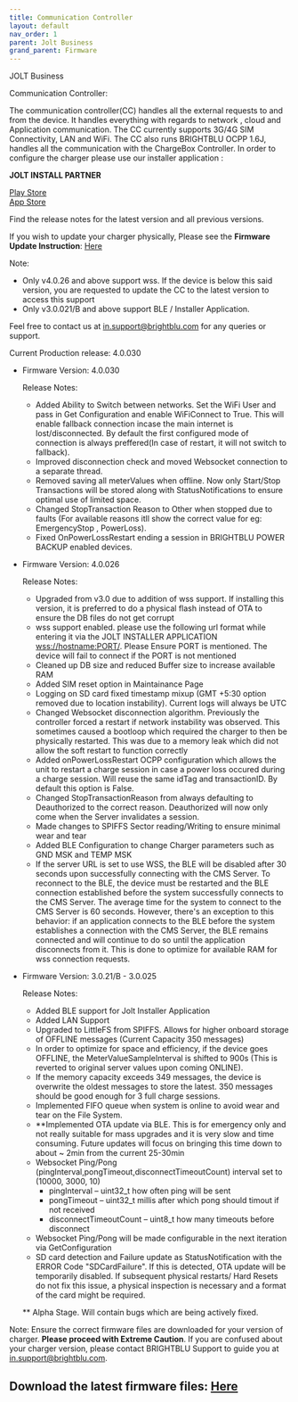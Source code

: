 ```yaml
---
title: Communication Controller
layout: default
nav_order: 1
parent: Jolt Business
grand_parent: Firmware
---
```


JOLT Business

Communication Controller:

The communication controller(CC) handles all the external requests to and from the device. It handles everything with regards to network , cloud and Application communication. The CC currently supports 3G/4G SIM Connectivity, LAN and WiFi. The CC also runs BRIGHTBLU OCPP 1.6J, handles all the communication with the ChargeBox Controller. In order to configure the charger please use our installer application :

<b>JOLT INSTALL PARTNER</b>

<a href="https://play.google.com/store/apps/details?id=com.brightblu.joltCommission&hl=en">Play Store </a>
<br>
<a href="https://play.google.com/store/apps/details?id=com.brightblu.joltCommission&hl=en">App Store  </a>


Find the release notes for the latest version and all previous versions.

If you wish to update your charger physically, Please see the <b>Firmware Update Instruction</b>: <a href="FirmwareFlashCommunicationController.html"> Here </a>

Note:
* Only v4.0.26 and above support wss. If the device is below this said version, you are requested to update the CC to the latest version to access this support
* Only v3.0.021/B and above support BLE / Installer Application.


Feel free to contact us at in.support@brightblu.com for any queries or support.

Current Production release: 4.0.030

* Firmware Version: 4.0.030

    Release Notes:
    - Added Ability to Switch between networks. Set the WiFi User and pass in Get Configuration and enable WiFiConnect to True. This will enable fallback connection incase the main internet is lost/disconnected. By default the first configured mode of connection is always preffered(In case of restart, it will not switch to fallback).
    - Improved disconnection check and moved Websocket connection to a separate thread.
    - Removed saving all meterValues when offline. Now only Start/Stop Transactions will be stored along with StatusNotifications to ensure optimal use of limited space.
    - Changed StopTransaction Reason to Other when stopped due to faults (For available reasons itll show the correct value for eg: EmergencyStop , PowerLoss).
    - Fixed OnPowerLossRestart ending a session in BRIGHTBLU POWER BACKUP enabled devices.



* Firmware Version: 4.0.026

    Release Notes:
    - Upgraded from v3.0 due to addition of wss support. If installing this version, it is preferred to do a physical flash instead of OTA to ensure the DB files do not get corrupt
    - wss support enabled. please use the following url format while entering it via the JOLT INSTALLER APPLICATION
        <wss://hostname:PORT/>. Please Ensure PORT is mentioned. The device will fail to connect if the PORT is not mentioned
    - Cleaned up DB size and reduced Buffer size to increase available RAM
    - Added SIM reset option in Maintainance Page
    - Logging on SD card fixed timestamp mixup (GMT +5:30 option removed due to location instability). Current logs will always be UTC
    - Changed Websocket disconnection algorithm. Previously the controller forced a restart if network instability was observed. This sometimes caused a bootloop which required the charger to then be physically restarted. This was due to a memory leak which did not allow the soft restart to function correctly
    - Added onPowerLossRestart OCPP configuration which allows the unit to restart a charge session in case a power loss occured during a charge session. Will reuse the same idTag and transactionID. By default this option is False.
    - Changed StopTransactionReason from always defaulting to Deauthorized to the correct reason. Deauthorized will now only come when the Server invalidates a session.
    - Made changes to SPIFFS Sector reading/Writing to ensure minimal wear and tear
    - Added BLE Configuration to change Charger parameters such as GND MSK and TEMP MSK
    - If the server URL is set to use WSS, the BLE will be disabled after 30 seconds upon successfully connecting with the CMS Server. To reconnect to the BLE, the device must be restarted and the BLE connection established before the system successfully connects to the CMS Server. The average time for the system to connect to the CMS Server is 60 seconds. However, there's an exception to this behavior: if an application connects to the BLE before the system establishes a connection with the CMS Server, the BLE remains connected and will continue to do so until the application disconnects from it. This is done to optimize for available RAM for wss connection requests.


* Firmware Version: 3.0.21/B - 3.0.025

    Release Notes:
    - Added BLE support for Jolt Installer Application
    - Added LAN Support
    - Upgraded to LittleFS from SPIFFS. Allows for higher onboard storage of OFFLINE messages (Current Capacity 350 messages)
    - In order to optimize for space and efficiency, if the device goes OFFLINE, the MeterValueSampleInterval is shifted to 900s (This is reverted to original server values upon coming ONLINE).
    - If the memory capacity exceeds 349 messages, the device is overwrite the oldest messages to store the latest. 350 messages should be good enough for 3 full charge sessions.
    - Implemented FIFO queue when system is online to avoid wear and tear on the File System.
    - **Implemented OTA update via BLE. This is for emergency only and not really suitable for mass upgrades and it is very slow and time consuming. Future updates will focus on bringing this time down to about ~ 2min from the current 25-30min
    - Websocket Ping/Pong (pingInterval,pongTimeout,disconnectTimeoutCount) interval set to (10000, 3000, 10)
        * pingInterval – uint32_t how often ping will be sent
        * pongTimeout – uint32_t millis after which pong should timout if not received
        * disconnectTimeoutCount – uint8_t how many timeouts before disconnect
    - Websocket Ping/Pong will be made configurable in the next iteration via GetConfiguration
    - SD card detection and Failure update as StatusNotification with the ERROR Code "SDCardFailure". If this is detected, OTA update will be temporarily disabled. If subsequent physical restarts/ Hard Resets do not fix this issue, a physical inspection is necessary and a format of the card might be required.


    ** Alpha Stage. Will contain bugs which are being actively fixed.


Note: Ensure the correct firmware files are downloaded for your version of charger.
<b> Please proceed with Extreme Caution</b>.
If you are confused about your charger version, please contact BRIGHTBLU Support to guide you at in.support@brightblu.com.

## Download the latest firmware files:  <a href="assets/firmware/BBCCfirmwarefiles.zip" class="download-link" download> Here </a>
